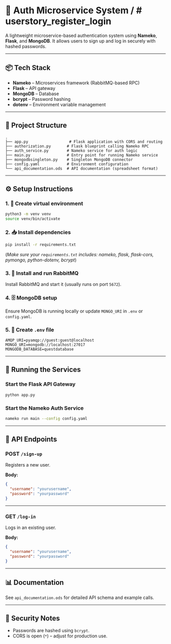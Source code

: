 # 🔐 Auth Microservice System / # userstory_register_login

A lightweight microservice-based authentication system using **Nameko**, **Flask**, and **MongoDB**. It allows users to sign up and log in securely with hashed passwords.

---

## 📦 Tech Stack

- **Nameko** – Microservices framework (RabbitMQ-based RPC)
- **Flask** – API gateway
- **MongoDB** – Database
- **bcrypt** – Password hashing
- **dotenv** – Environment variable management

---

## 📁 Project Structure

```
.
├── app.py                  # Flask application with CORS and routing
├── authorization.py       # Flask blueprint calling Nameko RPC
├── auth_service.py        # Nameko service for auth logic
├── main.py                # Entry point for running Nameko service
├── mongodbsingleton.py    # Singleton MongoDB connector
├── config.yaml            # Environment configuration
└── api_documentation.ods  # API documentation (spreadsheet format)
```

---

## ⚙️ Setup Instructions

### 1. 🐍 Create virtual environment

```bash
python3 -m venv venv
source venv/bin/activate
```

### 2. 📥 Install dependencies

```bash
pip install -r requirements.txt
```

(*Make sure your `requirements.txt` includes: nameko, flask, flask-cors, pymongo, python-dotenv, bcrypt*)

### 3. 🐇 Install and run RabbitMQ

Install RabbitMQ and start it (usually runs on port `5672`).

### 4. 🗄️ MongoDB setup

Ensure MongoDB is running locally or update `MONGO_URI` in `.env` or `config.yaml`.

### 5. 🧪 Create `.env` file

```dotenv
AMQP_URI=pyamqp://guest:guest@localhost
MONGO_URI=mongodb://localhost:27017
MONGODB_DATABASE=questdatabase
```

---

## 🚀 Running the Services

### Start the Flask API Gateway

```bash
python app.py
```

### Start the Nameko Auth Service

```bash
nameko run main --config config.yaml
```

---

## 📡 API Endpoints

### POST `/sign-up`

Registers a new user.

**Body:**
```json
{
  "username": "yourusername",
  "password": "yourpassword"
}
```

---

### GET `/log-in`

Logs in an existing user.

**Body:**
```json
{
  "username": "yourusername",
  "password": "yourpassword"
}
```

---

## 📊 Documentation

See `api_documentation.ods` for detailed API schema and example calls.

---

## 🔐 Security Notes

- Passwords are hashed using `bcrypt`.
- CORS is open (`*`) – adjust for production use.

